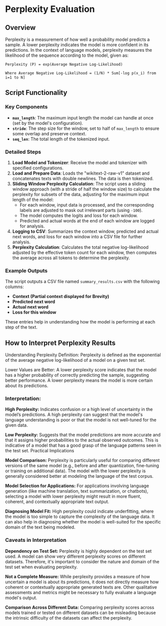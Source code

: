 
# Perplexity Evaluation


## Overview

Perplexity is a measurement of how well a probability model predicts a sample. A lower perplexity indicates the model is more confident in its predictions. In the context of language models, perplexity measures the likelihood of the sequence according to the model, given as:

`Perplexity (P) = exp(Average Negative Log-Likelihood)`

`Where Average Negative Log-Likelihood = (1/N) * Sum[-log p(x_i) from i=1 to N]`


## Script Functionality

### Key Components

- **`max_length`**: The maximum input length the model can handle at once (set by the model's configuration).
- **`stride`**: The step size for the window, set to half of `max_length` to ensure some overlap and preserve context.
- **`seq_len`**: The total length of the tokenized input.

### Detailed Steps

1. **Load Model and Tokenizer**: Receive the model and tokenizer with specified configurations.
2. **Load and Prepare Data**: Loads the "wikitext-2-raw-v1" dataset and concatenates texts with double newlines. The data is then tokenized.
3. **Sliding Window Perplexity Calculation**: The script uses a sliding window approach (with a stride of half the window size) to calculate the perplexity for subsets of the data, adjusting for the maximum input length of the model:
    - For each window, input data is processed, and the corresponding labels are adjusted to mask out irrelevant parts (using `-100`).
    - The model computes the logits and loss for each window.
    - Predicted and actual words at the end of each window are logged for analysis.
4. **Logging to CSV**: Summarizes the context window, predicted and actual next words, and loss for each window into a CSV file for further analysis.
5. **Perplexity Calculation**: Calculates the total negative log-likelihood adjusted by the effective token count for each window, then computes the average across all tokens to determine the perplexity.

### Example Outputs

The script outputs a CSV file named `summary_results.csv` with the following columns:

- **Context (Partial context displayed for Brevity)**
- **Predicted next word**
- **Actual next word**
- **Loss for this window**

These entries help in understanding how the model is performing at each step of the text.

## How to Interpret Perplexity Results

Understanding Perplexity
Definition: Perplexity is defined as the exponential of the average negative log-likelihood of a model on a given test set. 

Lower Values are Better: A lower perplexity score indicates that the model has a higher probability of correctly predicting the sample, suggesting better performance. A lower perplexity means the model is more certain about its predictions.

### Interpretation:

**High Perplexity:** Indicates confusion or a high level of uncertainty in the model’s predictions. A high perplexity can suggest that the model's language understanding is poor or that the model is not well-tuned for the given data.

**Low Perplexity:** Suggests that the model predictions are more accurate and that it assigns higher probabilities to the actual observed outcomes. This is indicative of a model that has a good grasp of the language patterns seen in the test set.
Practical Implications

**Model Comparison:** Perplexity is particularly useful for comparing different versions of the same model (e.g., before and after quantization, fine-tuning or training on additional data). The model with the lower perplexity is generally considered better at modeling the language of the test corpus.

**Model Selection for Applications:** For applications involving language generation (like machine translation, text summarization, or chatbots), selecting a model with lower perplexity might result in more fluent, coherent, and contextually appropriate text output.

**Diagnosing Model Fit:** High perplexity could indicate underfitting, where the model is too simple to capture the complexity of the language data. It can also help in diagnosing whether the model is well-suited for the specific domain of the text being modeled.


### Caveats in Interpretation

**Dependency on Test Set:** Perplexity is highly dependent on the test set used. A model can show very different perplexity scores on different datasets. Therefore, it's important to consider the nature and domain of the test set when evaluating perplexity.

**Not a Complete Measure:** While perplexity provides a measure of how uncertain a model is about its predictions, it does not directly measure how coherent or contextually appropriate generated texts are. Other qualitative assessments and metrics might be necessary to fully evaluate a language model's output.

**Comparison Across Different Data:** Comparing perplexity scores across models trained or tested on different datasets can be misleading because the intrinsic difficulty of the datasets can affect the perplexity.

<!--This file was originally licensed under Apache 2.0. It has been modified.
Modifications Copyright (c) 2025 AMD-->